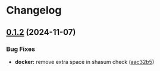 # Changelog

## [0.1.2](https://github.com/meysam81/atlantis-docker/compare/v0.1.1...v0.1.2) (2024-11-07)


### Bug Fixes

* **docker:** remove extra space in shasum check ([aac32b5](https://github.com/meysam81/atlantis-docker/commit/aac32b50730a40ad2ceadcd3d105e6e2e66c080c))
